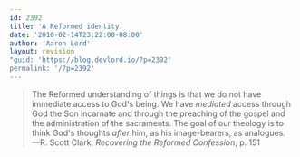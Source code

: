 ```yaml
---
id: 2392
title: 'A Reformed identity'
date: '2010-02-14T23:22:00-08:00'
author: 'Aaron Lord'
layout: revision
"guid: 'https://blog.devlord.io/?p=2392'
permalink: '/?p=2392'
---
```


<blockquote>The Reformed understanding of things is that we do not have immediate access to God's being.  We have <i>mediated</i> access through God the Son incarnate and through the preaching of the gospel and the administration of the sacraments.  The goal of our theology is to think God's thoughts <i>after</i> him, as his image-bearers, as analogues.  —R. Scott Clark, <i>Recovering the Reformed Confession</i>, p. 151</blockquote><div class="blogger-post-footer"><img width='1' height='1' src="/blog/a-reformed-identity/"' /></div>